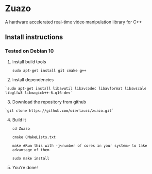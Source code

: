 # Zuazo
A hardware accelerated real-time video manipulation library for C++

## Install instructions
### Tested on Debian 10
 1. Install build tools
 
	`sudo apt-get install git cmake g++`

 2.  Install dependencies
 
	`sudo apt-get install libavutil libavcodec libavformat libswscale libglfw3 libmagick++-6.q16-dev`
	 
 3.  Download the repository from github
 
	`git clone https://github.com/oierlauzi/zuazo.git`
	
 4. Build it
 
 	`cd Zuazo`
	 
	`cmake CMakeLists.txt`
	 
	`make #Run this with -j<number of cores in your system> to take advantage of them`
	 
	`sudo make install`
	 
 5. You're done!
